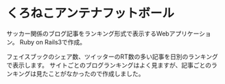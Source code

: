 くろねこアンテナフットボール
================
サッカー関係のブログ記事をランキング形式で表示するWebアプリケーション。
Ruby on Rails3で作成。

フェイスブックのシェア数、ツイッターのRT数の多い記事を日別のランキングで表示します。
サイトごとのブログランキングはよく見ますが、記事ごとのランキングは見たことがなかったので作成しました。
